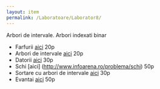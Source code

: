```yaml
---
layout: item
permalink: /Laboratoare/Laborator8/
---
```


Arbori de intervale. Arbori indexati binar

- Farfurii [aici](http://www.infoarena.ro/problema/farfurii) 20p
- Arbori de intervale [aici](http://www.infoarena.ro/problema/arbint) 20p
- Datorii [aici](http://www.infoarena.ro/problema/datorii) 30p
- Schi [aici] (http://www.infoarena.ro/problema/schi) 50p
- Sortare cu arbori de intervale [aici](http://www.infoarena.ro/problema/algsort) 30p
- Evantai [aici](http://www.infoarena.ro/problema/evantai) 50p
